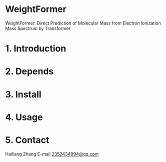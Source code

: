 # WeightFormer
WeightFormer: Direct Prediction of Molecular Mass from Electron lonization Mass Spectrum by Transformer
# 1. Introduction
# 2. Depends
# 3. Install
# 4. Usage
# 5. Contact
Hailiang Zhang
E-mail 2352434994@qq.com
